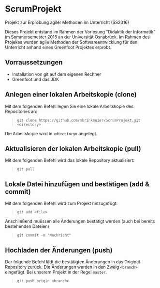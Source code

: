# ScrumProjekt
Projekt zur Erprobung agiler Methoden im Unterricht (SS2016)

Dieses Projekt entstand im Rahmen der Vorlesung "Didaktik der Informatik"
im Sommersemester 2016 an der Universität Osnabrück. Im Rahmen des Projekes
wurden agile Methoden der Softwareentwicklung für den Unterricht anhand
eines Greenfoot Projektes erprobt.

## Vorraussetzungen

- Installation von git auf dem eigenen Rechner
- Greenfoot und das JDK

## Anlegen einer lokalen Arbeitskopie (clone)

Mit dem folgenden Befehl legen Sie eine lokale Arbeitskopie des Repositories an:

> ```git clone https://github.com/mbrinkmeier/ScrumProjekt.git <directory>```

Die Arbeitskopie wird in ```<directory>``` angelegt.

## Aktualisieren der lokalen Arbeitskopie (pull)

Mit dem folgenden Befehl wird das lokale Repository aktualisiert:

> ```git pull```

## Lokale Datei hinzufügen und bestätigen (add & commit)

Mit dem folgenden Befehl wird <file> zum Projekt hinzugefügt:
> ```git add <file>```

Anschließend muüssen alle Änderungen bestätigt werden (auch bei bereits bestehenden Dateien)
> ```git commit -m "Nachricht"```

## Hochladen der Änderungen (push)

Der folgende Befehl lädt die bestätigten Änderungen in das Original-Repository zurück.
Die Änderungen werden in den Zweig ```<branch>``` eingefügt. Bei unserem Projekt in der
Regel ```master```.

> ```git push origin <branch>```
